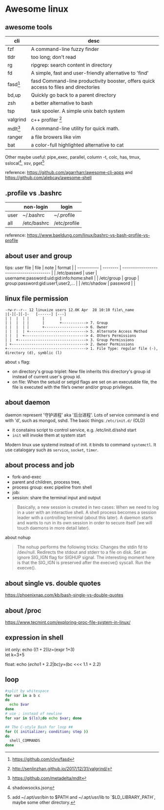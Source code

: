 # Awesome linux
## awesome tools
| cli      | desc                                                                                 |
| -------- | ------------------------------------------------------------------------------------ |
| fzf      | A command-line fuzzy finder                                                          |
| tldr     | too long; don't read                                                                 |
| rg       | ripgrep: search content in directory                                                 |
| fd       | A simple, fast and user-friendly alternative to 'find'                               |
| fasd[^2] | fasd Command-line productivity booster, offers quick access to files and directories |
| bd,up    | Quickly go back to a parent directory                                                |
| zsh      | a better alternative to bash                                                         |
| tsp      | task spooler. A simple unix batch system                                             |
| valgrind | c++ profiler [^4]                                                                    |
| mdlt[^5] | A command-line utility for quick math.                                               |
| ranger   | a file browers like vim                                                              |
| bat      | a color-full highlighted alternative to cat                                          |

Other maybe useful: pipe_exec, parallel, column -t, colc, has, tmux, sslocal[^3], xsv, pget[^1]

reference: https://github.com/agarrharr/awesome-cli-apps and https://github.com/alebcay/awesome-shell


[^1]: add ~/.apt/usr/bin to $PATH and ~/.apt/usr/lib to `$LD_LIBRARY_PATH`, maybe some other directory.
[^2]: https://github.com/clvv/fasd
[^3]: shadowsocks.json 
[^4]: http://senlinzhan.github.io/2017/12/31/valgrind/
[^5]: https://github.com/metadelta/mdlt
[^6]: https://manpages.ubuntu.com/manpages/jammy/man1/tsp.1.html
## .profile vs .bashrc
|      | non-login   | login        |
| ---- | ----------- | ------------ |
| user | ~/.bashrc   | ~/.profile   |
| all  | /etc/bashrc | /etc/profile |

reference: https://www.baeldung.com/linux/bashrc-vs-bash-profile-vs-profile


## about user and group

tips: user file
| file        | note     | format                                    |
| ----------- | -------- | ----------------------------------------- |
| /etc/passwd | user     | username:password:uid:gid:info:home:shell |
| /etc/group  | group    | group:password:gid:user1,user2,...        |
| /etc/shadow | password |                                           |

## linux file permission
```
-rw-r--r-- 12 linuxize users 12.0K Apr  28 10:10 file\_name
|[-][-][-]-   [------] [---]
| |  |  | |      |       |
| |  |  | |      |       +-----------> 7. Group
| |  |  | |      +-------------------> 6. Owner
| |  |  | +--------------------------> 5. Alternate Access Method
| |  |  +----------------------------> 4. Others Permissions
| |  +-------------------------------> 3. Group Permissions
| +----------------------------------> 2. Owner Permissions  
+------------------------------------> 1. File Type: regular file (-), directory (d), symblic (l)
```

about `s` flag:
- on directory's group triplet: New file inherits this directory's group id instead of current user's group id.
- on file: When the setuid or setgid flags are set on an executable file, the file is executed with the file’s owner and/or group privileges.


## about daemon
daemon represent '守护进程' aka '后台进程'. Lots of service command is end with 'd', such as mongod, sshd. The basic things: `/etc/init.d/` (OLD)
* it constains script to control service, e.g. /etc/init.d/sshd start
* `init` will invoke them at system start

Modern linux use systemd instead of init. it binds to command `systemctl`. It use catalogary such as `service`, `socket`, `timer`.

## about process and job
* fork-and-exec
* parent and children, process tree, 
* process group: exec pipeline from shell
* job: 
* session: share the terminal input and output
> Basically, a new session is created in two cases:
> When we need to log in a user with an interactive shell. A shell process becomes a session leader with a controlling terminal (about this later).
> A daemon starts and wants to run in its own session in order to secure itself (we will touch daemons in more detail later).

about nohup
> The nohup performs the following tricks:
>Changes the stdin fd to /dev/null.
>Redirects the stdout and stderr to a file on disk.
>Set an ignore SIG_IGN flag for SIGHUP signal. The interesting moment here is that the SIG_IGN is preserved after the execve() syscall.
>Run the execve().

## about single vs. double quotes
https://phoenixnap.com/kb/bash-single-vs-double-quotes

## about /proc
https://www.tecmint.com/exploring-proc-file-system-in-linux/

## expression in shell
int only:
echo $((1+2))
z=$(expr 1+3)  
let k=3+5

float:
echo $(echo 1 + 2.2 | bc)
y=$(bc <<< 1.1 + 2.2)

## loop
```bash
#split by whitespace
for var in a b c 
do 
  echo $var 
done
# use ; instead of newline
for var in $(ls);do echo $var; done

## The C-style Bash for loop ##
for (( initializer; condition; step ))
do
  shell_COMMANDS
done
```


